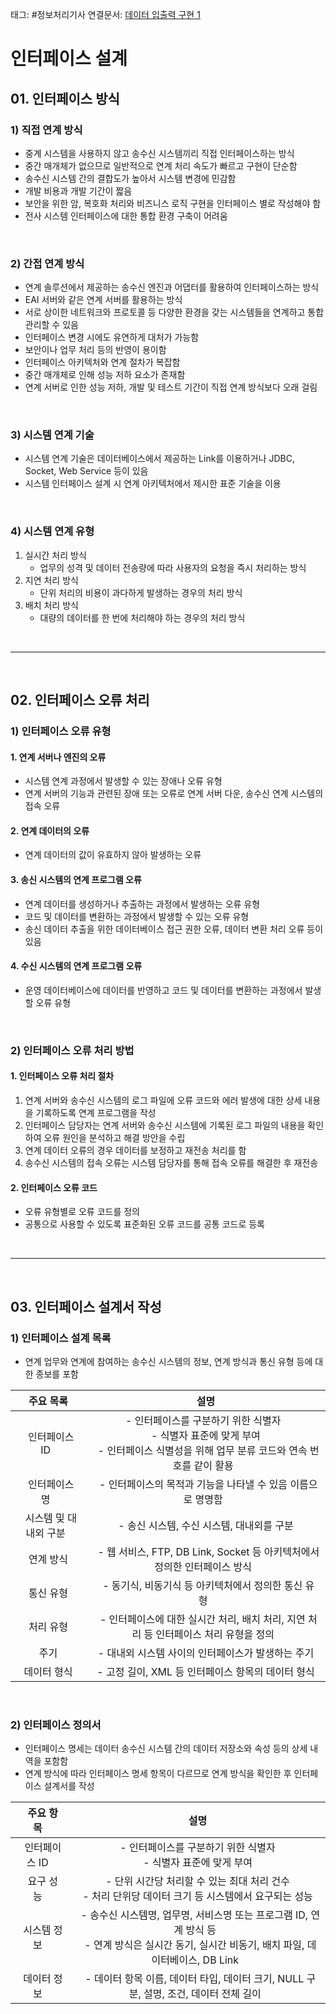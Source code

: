 태그: #정보처리기사
연결문서: [데이터 입출력 구현 1](데이터%20입출력%20구현%201.md)

# 인터페이스 설계
## 01. 인터페이스 방식
### 1) 직접 연계 방식
- 중계 시스템을 사용하지 않고 송수신 시스템끼리 직접 인터페이스하는 방식
- 중간 매개체가 없으므로 일반적으로 연계 처리 속도가 빠르고 구현이 단순함
- 송수신 시스템 간의 결합도가 높아서 시스템 변경에 민감함
- 개발 비용과 개발 기간이 짧음
- 보안을 위한 암, 복호화 처리와 비즈니스 로직 구현을 인터페이스 별로 작성해야 함
- 전사 시스템 인터페이스에 대한 통합 환경 구축이 어려움

<br>

### 2) 간접 연계 방식
- 연계 솔루션에서 제공하는 송수신 엔진과 어댑터를 활용하여 인터페이스하는 방식
- EAI 서버와 같은 연계 서버를 활용하는 방식
- 서로 상이한 네트워크와 프로토콜 등 다양한 환경을 갖는 시스템들을 연계하고 통합 관리할 수 있음
- 인터페이스 변경 시에도 유연하게 대처가 가능함
- 보안이나 업무 처리 등의 반영이 용이함
- 인터페이스 아키텍처와 연계 절차가 복잡함
- 중간 매개체로 인해 성능 저하 요소가 존재함
- 연계 서버로 인한 성능 저하, 개발 및 테스트 기간이 직접 연계 방식보다 오래 걸림

<br>

### 3) 시스템 연계 기술
- 시스템 연계 기술은 데이터베이스에서 제공하는 Link를 이용하거나 JDBC, Socket, Web Service 등이 있음
- 시스템 인터페이스 설계 시 연계 아키텍처에서 제시한 표준 기술을 이용

<br>

### 4) 시스템 연계 유형
1. 실시간 처리 방식
    - 업무의 성격 및 데이터 전송량에 따라 사용자의 요청을 즉시 처리하는 방식
2. 지연 처리 방식
    - 단위 처리의 비용이 과다하게 발생하는 경우의 처리 방식
3. 배치 처리 방식
    - 대량의 데이터를 한 번에 처리해야 하는 경우의 처리 방식
    
<br>

---

<br>

## 02. 인터페이스 오류 처리
### 1) 인터페이스 오류 유형
#### 1. 연계 서버나 엔진의 오류
- 시스템 연계 과정에서 발생할 수 있는 장애나 오류 유형
- 연계 서버의 기능과 관련된 장애 또는 오류로 연계 서버 다운, 송수신 연계 시스템의 접속 오류

#### 2. 연계 데이터의 오류
- 연계 데이터의 값이 유효하지 않아 발생하는 오류

#### 3. 송신 시스템의 연계 프로그램 오류
- 연계 데이터를 생성하거나 추출하는 과정에서 발생하는 오류 유형
- 코드 및 데이터를 변환하는 과정에서 발생할 수 있는 오류 유형
- 송신 데이터 추출을 위한 데이터베이스 접근 권한 오류, 데이터 변환 처리 오류 등이 있음

#### 4. 수신 시스템의 연계 프로그램 오류
- 운영 데이터베이스에 데이터를 반영하고 코드 및 데이터를 변환하는 과정에서 발생할 오류 유형

<br>

### 2) 인터페이스 오류 처리 방법
#### 1. 인터페이스 오류 처리 절차
1. 연계 서버와 송수신 시스템의 로그 파일에 오류 코드와 에러 발생에 대한 상세 내용을 기록하도록 연계 프로그램을 작성
2. 인터페이스 담당자는 연계 서버와 송수신 시스템에 기록된 로그 파일의 내용을 확인하여 오류 원인을 분석하고 해결 방안을 수립
3. 연계 데이터 오류의 경우 데이터를 보정하고 재전송 처리를 함
4. 송수신 시스템의 접속 오류는 시스템 담당자를 통해 접속 오류를 해결한 후 재전송

#### 2. 인터페이스 오류 코드
- 오류 유형별로 오류 코드를 정의
- 공통으로 사용할 수 있도록 표준화된 오류 코드를 공통 코드로 등록

<br>

---

<br>

## 03. 인터페이스 설계서 작성
### 1) 인터페이스 설계 목록
- 연계 업무와 연계에 참여하는 송수신 시스템의 정보, 연계 방식과 통신 유형 등에 대한 종보를 포함

|&nbsp;&nbsp;주요 목록&nbsp;&nbsp;|&nbsp;&nbsp;설명&nbsp;&nbsp;|
|:-:|:-:|
|&nbsp;&nbsp;인터페이스 ID&nbsp;&nbsp;|- 인터페이스를 구분하기 위한 식별자&nbsp;&nbsp;<br>&nbsp;&nbsp;- 식별자 표준에 맞게 부여&nbsp;&nbsp;<br>&nbsp;&nbsp;- 인터페이스 식별성을 위해 업무 분류 코드와 연속 번호를 같이 활용&nbsp;&nbsp;|
|&nbsp;&nbsp;인터페이스명&nbsp;&nbsp;|&nbsp;&nbsp;- 인터페이스의 목적과 기능을 나타낼 수 있음 이름으로 명명함&nbsp;&nbsp;|
|&nbsp;&nbsp;시스템 및 대내외 구분&nbsp;&nbsp;|&nbsp;&nbsp;- 송신 시스템, 수신 시스템, 대내외를 구분&nbsp;&nbsp;|
|&nbsp;&nbsp;연계 방식&nbsp;&nbsp;|&nbsp;&nbsp;- 웹 서비스, FTP, DB Link, Socket 등 아키텍처에서 정의한 인터페이스 방식&nbsp;&nbsp;|
|&nbsp;&nbsp;통신 유형&nbsp;&nbsp;|&nbsp;&nbsp;- 동기식, 비동기식 등 아키텍처에서 정의한 통신 유형&nbsp;&nbsp;|
|&nbsp;&nbsp;처리 유형&nbsp;&nbsp;|&nbsp;&nbsp;- 인터페이스에 대한 실시간 처리, 배치 처리, 지연 처리 등 인터페이스 처리 유형을 정의&nbsp;&nbsp;|
|&nbsp;&nbsp;주기&nbsp;&nbsp;|&nbsp;&nbsp;- 대내외 시스템 사이의 인터페이스가 발생하는 주기&nbsp;&nbsp;|
|&nbsp;&nbsp;데이터 형식&nbsp;&nbsp;|&nbsp;&nbsp;- 고정 길이, XML 등 인터페이스 항목의 데이터 형식&nbsp;&nbsp;|
    
<br>

### 2) 인터페이스 정의서
- 인터페이스 명세는 데이터 송수신 시스템 간의 데이터 저장소와 속성 등의 상세 내역을 포함함
- 연계 방식에 따라 인터페이스 명세 항목이 다르므로 연계 방식을 확인한 후 인터페이스 설계서를 작성

|&nbsp;&nbsp;주요 항목&nbsp;&nbsp;|&nbsp;&nbsp;설명&nbsp;&nbsp;|
|:-:|:-:|
|&nbsp;&nbsp;인터페이스 ID&nbsp;&nbsp;|&nbsp;&nbsp;- 인터페이스를 구분하기 위한 식별자&nbsp;&nbsp;<br>&nbsp;&nbsp;- 식별자 표준에 맞게 부여&nbsp;&nbsp;|
|&nbsp;&nbsp;요구 성능&nbsp;&nbsp;|&nbsp;&nbsp;- 단위 시간당 처리할 수 있는 최대 처리 건수&nbsp;&nbsp;<br>&nbsp;&nbsp;- 처리 단위당 데이터 크기 등 시스템에서 요구되는 성능&nbsp;&nbsp;|
|&nbsp;&nbsp;시스템 정보&nbsp;&nbsp;|&nbsp;&nbsp;- 송수신 시스템명, 업무명, 서비스명 또는 프로그램 ID, 연계 방식 등&nbsp;&nbsp;<br>&nbsp;&nbsp;- 연계 방식은 실시간 동기, 실시간 비동기, 배치 파일, 데이터베이스, DB Link&nbsp;&nbsp;|
|&nbsp;&nbsp;데이터 정보&nbsp;&nbsp;|&nbsp;&nbsp;- 데이터 항목 이름, 데이터 타입, 데이터 크기, NULL 구분, 설명, 조건, 데이터 전체 길이&nbsp;&nbsp;|